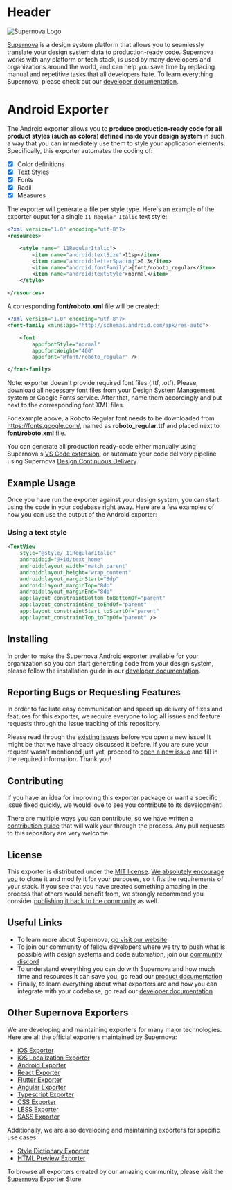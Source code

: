 # Header

<img src="./readme-icon.png" alt="Supernova Logo" style="max-width:100%;">


[Supernova](https://supernova.io) is a design system platform that allows you to seamlessly translate your design system data to production-ready code. Supernova works with any platform or tech stack, is used by many developers and organizations around the world, and can help you save time by replacing manual and repetitive tasks that all developers hate. To learn everything Supernova, please check out our [developer documentation](https://developers.supernova.io/).


# Android Exporter


The Android exporter allows you to **produce production-ready code for all product styles (such as colors) defined inside your design system** in such a way that you can immediately use them to style your application elements. Specifically, this exporter automates the coding of:

- [x] Color definitions
- [x] Text Styles
- [x] Fonts
- [x] Radii
- [x] Measures

The exporter will generate a file per style type. Here's an example of the exporter ouput for a single `11 Regular Italic` text style:

```xml
<?xml version="1.0" encoding="utf-8"?>
<resources>

    <style name="_11RegularItalic">
        <item name="android:textSize">11sp</item>
        <item name="android:letterSpacing">0.3</item>
        <item name="android:fontFamily">@font/roboto_regular</item>
        <item name="android:textStyle">normal</item>
    </style>

</resources>
```

A corresponding **font/roboto.xml** file will be created:

```xml
<?xml version="1.0" encoding="utf-8"?>
<font-family xmlns:app="http://schemas.android.com/apk/res-auto">  

    <font
        app:fontStyle="normal"
        app:fontWeight="400"
        app:font="@font/roboto_regular" />

</font-family>    
```

Note: exporter doesn't provide required font files (.ttf, .otf). Please, download all necessary font files from your Design System Management system or Google Fonts service. After that, name them accordingly and put next to the corresponding font XML files.

For example above, a Roboto Regular font needs to be downloaded from https://fonts.google.com/, named as **roboto_regular.ttf** and placed next to **font/roboto.xml** file.

You can generate all production ready-code either manually using Supernova's [VS Code extension](https://marketplace.visualstudio.com/items?itemName=SupernovaIO.pulsar-vsc-extension), or automate your code delivery pipeline using Supernova [Design Continuous Delivery](https://supernova.io/automated-code-delivery).


## Example Usage

Once you have run the exporter against your design system, you can start using the code in your codebase right away. Here are a few examples of how you can use the output of the Android exporter:

### Using a text style

```xml
<TextView
    style="@style/_11RegularItalic"
    android:id="@+id/text_home"
    android:layout_width="match_parent"
    android:layout_height="wrap_content"
    android:layout_marginStart="8dp"
    android:layout_marginTop="8dp"
    android:layout_marginEnd="8dp"
    app:layout_constraintBottom_toBottomOf="parent"
    app:layout_constraintEnd_toEndOf="parent"
    app:layout_constraintStart_toStartOf="parent"
    app:layout_constraintTop_toTopOf="parent" />
```

## Installing

In order to make the Supernova Android exporter available for your organization so you can start generating code from your design system, please follow the installation guide in our [developer documentation](https://developers.supernova.io/using-exporters/installing-exporters).

## Reporting Bugs or Requesting Features

In order to faciliate easy communication and speed up delivery of fixes and features for this exporter, we require everyone to log all issues and feature requests through the issue tracking of this repository. 

Please read through the [existing issues](../../issues) before you open a new issue! It might be that we have already discussed it before. If you are sure your request wasn't mentioned just yet, proceed to [open a new issue](../../issues) and fill in the required information. Thank you!

## Contributing

If you have an idea for improving this exporter package or want a specific issue fixed quickly, we would love to see you contribute to its development! 

There are multiple ways you can contribute, so we have written a [contribution guide](https://developers.supernova.io/building-exporters/contribution-and-requests) that will walk your through the process. Any pull requests to this repository are very welcome.

## License

This exporter is distributed under the [MIT license](./LICENSE.md). [We absolutely encourage you](https://developers.supernova.io/building-exporters/cloning-exporters) to clone it and modify it for your purposes, so it fits the requirements of your stack. If you see that you have created something amazing in the process that others would benefit from, we strongly recommend you consider [publishing it back to the community](https://developers.supernova.io/building-exporters/sharing-exporters-with-others) as well.

## Useful Links

- To learn more about Supernova, [go visit our website](https://supernova.io)
- To join our community of fellow developers where we try to push what is possible with design systems and code automation, join our [community discord](https://community.supernova.io)
- To understand everything you can do with Supernova and how much time and resources it can save you, go read our [product documentation](https://learn.supernova.io/)
- Finally, to learn everything about what exporters are and how you can integrate with your codebase, go read our [developer documentation](https://developers.supernova.io/)

## Other Supernova Exporters

We are developing and maintaining exporters for many major technologies. Here are all the official exporters maintained by Supernova:

- [iOS Exporter](https://github.com/Supernova-Studio/exporter-ios)
- [iOS Localization Exporter](https://github.com/Supernova-Studio/exporter-ios-localization)
- [Android Exporter](https://github.com/Supernova-Studio/exporter-android)
- [React Exporter](https://github.com/Supernova-Studio/exporter-react)
- [Flutter Exporter](https://github.com/Supernova-Studio/exporter-flutter)
- [Angular Exporter](https://github.com/Supernova-Studio/exporter-angular)
- [Typescript Exporter](https://github.com/Supernova-Studio/exporter-typescript)
- [CSS Exporter](https://github.com/Supernova-Studio/exporter-css)
- [LESS Exporter](https://github.com/Supernova-Studio/exporter-less)
- [SASS Exporter](https://github.com/Supernova-Studio/exporter-sass)


Additionally, we are also developing and maintaining exporters for specific use cases:

- [Style Dictionary Exporter](https://github.com/Supernova-Studio/exporter-style-dictionary)
- [HTML Preview Exporter](https://github.com/Supernova-Studio/exporter-html-preview)

To browse all exporters created by our amazing community, please visit the [Supernova](https://supernova.io) Exporter Store.






